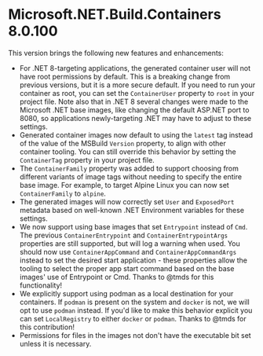 # Microsoft.NET.Build.Containers 8.0.100

This version brings the following new features and enhancements:

* For .NET 8-targeting applications, the generated container user will not have root permissions by default. This is a breaking change from previous versions, but it is a more secure default. If you need to run your container as root, you can set the `ContainerUser` property to `root` in your project file. Note also that in .NET 8 several changes were made to the Microsoft .NET base images, like changing the default ASP.NET port to 8080, so applications newly-targeting .NET may have to adjust to these settings.
* Generated container images now default to using the `latest` tag instead of the value of the MSBuild `Version` property, to align with other container tooling. You can still override this behavior by setting the `ContainerTag` property in your project file.
* The `ContainerFamily` property was added to support choosing from different variants of image tags without needing to specify the entire base image. For example, to target Alpine Linux you can now set `ContainerFamily` to `alpine`.
* The generated images will now correctly set `User` and `ExposedPort` metadata based on well-known .NET Environment variables for these settings.
* We now support using base images that set `Entrypoint` instead of `Cmd`. The previous `ContainerEntrypoint` and `ContainerEntrypointArgs` properties are still supported, but will log a warning when used. You should now use `ContainerAppCommand` and `ContainerAppCommandArgs` instead to set the desired start application - these properties allow the tooling to select the proper app start command based on the base images' use of Entrypoint or Cmd. Thanks to @tmds for this functionality!
* We explicitly support using podman as a local destination for your containers. If `podman` is present on the system and `docker` is not, we will opt to use `podman` instead. If you'd like to make this behavior explicit you can set `LocalRegistry` to either `docker` or `podman`. Thanks to @tmds for this contribution!
* Permissions for files in the images not don't have the executable bit set unless it is necessary.

